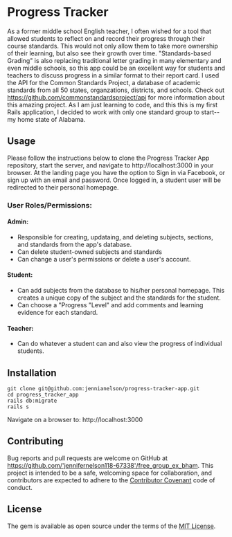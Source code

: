 # Progress Tracker

As a former middle school English teacher, I often wished for a tool that allowed students to reflect on and record their progress through their course standards. This would not only allow them to take more ownership of their learning, but also see their growth over time.  "Standards-based Grading" is also replacing traditional letter grading in many elementary and even middle schools, so this app could be an excellent way for students and teachers to discuss progress in a similar format to their report card.  I used the API for the Common Standards Project, a database of academic standards from all 50 states, organzations, districts, and schools. Check out https://github.com/commonstandardsproject/api for more information about this amazing project.  As I am just learning to code, and this this is my first Rails application, I decided to work with only one standard group to start--my home state of Alabama.

## Usage

Please follow the instructions below to clone the Progress Tracker App repository, start the server, and navigate to http://localhost:3000 in your browser. At the landing page you have the option to Sign in via Facebook, or sign up with an email and password. Once logged in, a student user will be redirected to their personal homepage.

### User Roles/Permissions:

#### Admin: 

  * Responsible for creating, updataing, and deleting subjects, sections, and standards from the app's database.
  * Can delete student-owned subjects and standards
  * Can change a user's permissions or delete a user's account.

#### Student: 

  * Can add subjects from the database to his/her personal homepage.  This creates a unique copy of the subject and the standards for the student.  
  * Can choose a "Progress "Level" and add comments and learning evidence for each standard.

#### Teacher:

  * Can do whatever a student can and also view the progress of individual students.

## Installation

```
git clone git@github.com:jennianelson/progress-tracker-app.git
cd progress_tracker_app
rails db:migrate
rails s
```
Navigate on a browser to: http://localhost:3000

## Contributing

Bug reports and pull requests are welcome on GitHub at https://github.com/'jennifernelson118-67338'/free_group_ex_bham. This project is intended to be a safe, welcoming space for collaboration, and contributors are expected to adhere to the [Contributor Covenant](http://contributor-covenant.org) code of conduct.


## License

The gem is available as open source under the terms of the [MIT License](http://opensource.org/licenses/MIT).